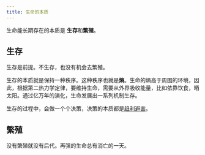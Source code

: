 ```yaml
---
title: 生命的本质
---
```


生命能长期存在的本质是 **生存**和**繁殖**。

## 生存
生存是前提。不生存，也没有机会去繁殖。

生存的本质就是保持一种秩序。这种秩序也就是**熵**。生命的熵高于周围的环境，因此，根据第二热力学定律，要维持生命，需要从外界吸收能量，比如依靠饮食，晒太阳。通过亿万年的演化，生命发展出一系列机制生存。

生存的过程中，会做一个个决策，决策的本质都是[趋利避害](./survival-strategy-seeking-benefits-and-avoiding-harm.md)。

## 繁殖
没有繁殖就没有后代。再强的生命总有消亡的一天。
